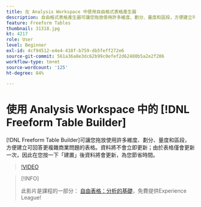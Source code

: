 ```yaml
---
title: 在 Analysis Workspace 中使用自由格式表格產生器
description: 自由格式表格產生器可讓您拖放使用許多維度、劃分、量度和區段，方便建立可回答更複雜商業問題的表格。資料將不會立即更新；由於表格僅會更新一次，因此在您按一下「建置」後資料將會更新，為您節省時間。
feature: Freeform Tables
thumbnail: 31318.jpg
kt: 4217
role: User
level: Beginner
exl-id: 4cf94512-e4e4-418f-b759-db5feff272e6
source-git-commit: 561a36a8e3dc62b99c0efef2d62480b5a2e2f206
workflow-type: tm+mt
source-wordcount: '125'
ht-degree: 84%

---
```


# 使用 Analysis Workspace 中的 [!DNL Freeform Table Builder]

[!DNL Freeform Table Builder]可讓您拖放使用許多維度、劃分、量度和區段，方便建立可回答更複雜商業問題的表格。資料將不會立即更新；由於表格僅會更新一次，因此在您按一下「建置」後資料將會更新，為您節省時間。

>[!VIDEO](https://video.tv.adobe.com/v/31318/?quality=12)

>[!INFO]
>
> 此影片是課程的一部分： [自由表格：分析的基礎](https://experienceleague.adobe.com/?recommended=Analytics-U-1-2020.3)，免費提供Experience League!
